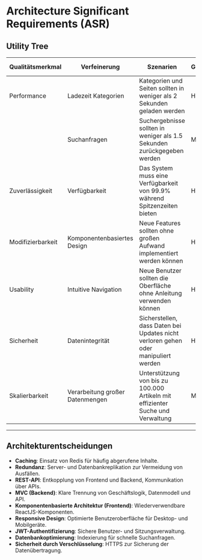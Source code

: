 # Architecture Significant Requirements (ASR)

## Utility Tree
| Qualitätsmerkmal | Verfeinerung                  | Szenarien                                                                                         | Geschäftswert | Technisches Risiko |
|------------------|-------------------------------|--------------------------------------------------------------------------------------------------|---------------|---------------------|
| Performance      | Ladezeit Kategorien           | Kategorien und Seiten sollten in weniger als 2 Sekunden geladen werden                          | H             | M                   |
|                  | Suchanfragen                  | Suchergebnisse sollten in weniger als 1.5 Sekunden zurückgegeben werden                         | M             | H                   |
| Zuverlässigkeit  | Verfügbarkeit                 | Das System muss eine Verfügbarkeit von 99.9% während Spitzenzeiten bieten                       | H             | M                   |
| Modifizierbarkeit| Komponentenbasiertes Design   | Neue Features sollten ohne großen Aufwand implementiert werden können                          | H             | M                   |
| Usability        | Intuitive Navigation          | Neue Benutzer sollten die Oberfläche ohne Anleitung verwenden können                           | H             | L                   |
| Sicherheit       | Datenintegrität               | Sicherstellen, dass Daten bei Updates nicht verloren gehen oder manipuliert werden              | H             | M                   |
| Skalierbarkeit   | Verarbeitung großer Datenmengen| Unterstützung von bis zu 100.000 Artikeln mit effizienter Suche und Verwaltung                  | M             | H                   |

---

## Architekturentscheidungen

- **Caching**: Einsatz von Redis für häufig abgerufene Inhalte.
- **Redundanz**: Server- und Datenbankreplikation zur Vermeidung von Ausfällen.
- **REST-API**: Entkopplung von Frontend und Backend, Kommunikation über APIs.
- **MVC (Backend)**: Klare Trennung von Geschäftslogik, Datenmodell und API.
- **Komponentenbasierte Architektur (Frontend)**: Wiederverwendbare ReactJS-Komponenten.
- **Responsive Design**: Optimierte Benutzeroberfläche für Desktop- und Mobilgeräte.
- **JWT-Authentifizierung**: Sichere Benutzer- und Sitzungsverwaltung.
- **Datenbankoptimierung**: Indexierung für schnelle Suchanfragen.
- **Sicherheit durch Verschlüsselung**: HTTPS zur Sicherung der Datenübertragung.
